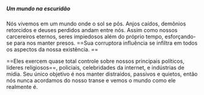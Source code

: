 ##### Um mundo na escuridão
Nós vivemos em um mundo onde o sol se pôs. Anjos caídos, demônios retorcidos e deuses perdidos andam entre nós. Assim como nossos carcereiros eternos, seres impiedosos além do próprio tempo, esforçando-se para nos manter presos. ==Sua corruptora influência se infiltra em todos os aspectos da nossa existência. ==

==Eles exercem quase total controle sobre nossos principais políticos, líderes religiosos==, policiais, celebridades da internet, e indústrias de mídia. Seu único objetivo é nos manter distraídos, passivos e quietos, então nós nunca acordamos do nosso transe e vemos o mundo como ele realmente é.
